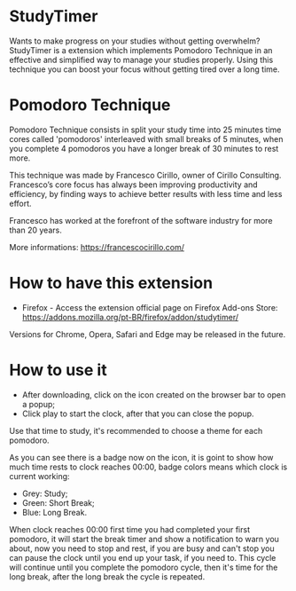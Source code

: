 # StudyTimer
Wants to make progress on your studies without getting overwhelm? StudyTimer is a extension which implements Pomodoro Technique in an effective and simplified way to manage your studies properly. Using this technique you can boost your focus without getting tired over a long time.

# Pomodoro Technique
Pomodoro Technique consists in split your study time into 25 minutes time cores called 'pomodoros' interleaved with small breaks of 5 minutes, when you complete 4 pomodoros you have a longer break of 30 minutes to rest more.

This technique was made by Francesco Cirillo, owner of Cirillo Consulting. Francesco’s core focus has always been improving productivity and efficiency, by finding ways to achieve better results with less time and less effort. 

Francesco has worked at the forefront of the software industry for more than 20 years.

More informations: https://francescocirillo.com/

# How to have this extension
- Firefox - Access the extension official page on Firefox Add-ons Store: https://addons.mozilla.org/pt-BR/firefox/addon/studytimer/

Versions for Chrome, Opera, Safari and Edge may be released in the future.

# How to use it
- After downloading, click on the icon created on the browser bar to open a popup;
- Click play to start the clock, after that you can close the popup.

Use that time to study, it's recommended to choose a theme for each pomodoro.

As you can see there is a badge now on the icon, it is goint to show how much time rests to clock reaches 00:00, badge colors means which clock is current working: 
- Grey: Study;
- Green: Short Break;
- Blue: Long Break. 

When clock reaches 00:00 first time you had completed your first pomodoro, it will start the break timer and show a notification to warn you about, now you need to stop and rest, if you are busy and can't stop you can pause the clock until you end up your task, if you need to. This cycle will continue until you complete the pomodoro cycle, then it's time for the long break, after the long break the cycle is repeated.
